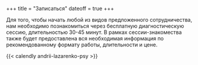 +++
title = "Записаться"
dateoff = true
+++

Для того, чтобы начать любой из видов предложенного сотрудничества, нам необходимо познакомиться через бесплатную диагностическую сессию, длительностью 30-45 минут. В рамках сессии-знакомества также будет предоставлена вся необходимая информация по рекомендованному формату работы, длительности и цене.

{{< calendly andrii-lazarenko-psy >}}

